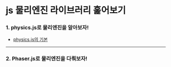 # js 물리엔진 라이브러리 훑어보기

### 1. physics.js로 물리엔진을 알아보자!

- <a href="https://github.com/KumJungMin/physics.js-example/blob/main/docs/physics_1.md">physics.js의 기본</a>

---

### 2. Phaser.js로 물리엔진을 다뤄보자!
